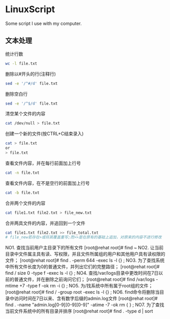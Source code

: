 LinuxScript
===========

Some script I use with my computer.

文本处理
--------
统计行数
```sh
wc -l file.txt
```
删除以#开头的行(注释行)
```sh
sed -e '/^#/d' file.txt
```
删除空白行
```sh
sed -e '/^$/d' file.txt
```
清空某个文件的内容
```sh
cat /dev/null > file.txt
```
创建一个新的文件(按CTRL+C结束录入)
```sh
cat > file.txt
or
> file.txt
```
查看文件内容，并在每行前面加上行号
```sh
cat -n file.txt
```
查看文件内容，在不是空行的前面加上行号
```sh
cat -b file.txt
```
合并两个文件的内容
```sh
cat file1.txt file2.txt > file_new.txt
```
合并两具文件的内容，并追回到一个文件
```sh
cat file1.txt file2.txt >> file_total.txt
# file_new若存在>或将其覆盖重写;而>>是在原有的基础上追加，对原来的内容不进行修改
```







NO1. 查找当前用户主目录下的所有文件
[root@rehat root]# find ~
NO2. 让当前目录中文件属主具有读、写权限，并且文件所属组的用户和其他用户具有读权限的文件；
[root@rehat root]# find . -perm 644 -exec ls -l {} \;
NO3. 为了查找系统中所有文件长度为0的普通文件，并列出它们的完整路径；
[root@rehat root]# find / size 0 -type f -exec ls -l {} \;
NO4. 查找/var/logs目录中更改时间在7日以前的普通文件，并在删除之前询问它们；
[root@rehat root]# find /var/logs -mtime +7 -type f -ok rm -i {} \;
NO5. 为/找系统中所有属于root组的文件；
[root@rehat root]# find / -group root -exec ls -l {} \;
NO6. find命令将删除当目录中访问时间在7日以来、含有数字后缀的admin.log文件
[root@rehat root]# find . -name "admin.log[0-9][0-9][0-9]" -atime -7 -ok rm { } \;
NO7. 为了查找当前文件系统中的所有目录并排序
[root@rehat root]# find . -type d | sort


